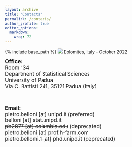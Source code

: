```yaml
---
layout: archive
title: "Contacts"
permalink: /contacts/
author_profile: true
editor_options: 
  markdown: 
    wrap: 72
---
```


{% include base_path %} <img src="/images/dolomites.jpeg"/> Dolomites,
Italy - October 2022

<font style="font-size:17px"> <b>Office:</b> <br> Room 134<br/>
Department of Statistical Sciences <br/> University of Padua<br/> Via C.
Battisti 241, 35121 Padua (Italy) <br/>

<br>

<font style="font-size:17px"> <b>Email:</b> <br> pietro.belloni [at]
unipd.it (preferred) <br/> belloni [at] stat.unipd.it <br/> ~~pb2877
[at] columbia.edu~~ (deprecated) <br/> pietro.belloni [at]
prof.h-farm.com <br/> ~~pietro.bellomi.1 [at] phd.unipd.it~~
(deprecated)<br/>
